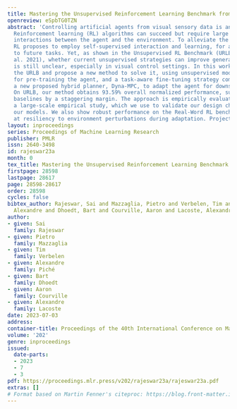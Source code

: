 ```yaml
---
title: Mastering the Unsupervised Reinforcement Learning Benchmark from Pixels
openreview: eSpbTG0TZN
abstract: 'Controlling artificial agents from visual sensory data is an arduous task.
  Reinforcement learning (RL) algorithms can succeed but require large amounts of
  interactions between the agent and the environment. To alleviate the issue, unsupervised
  RL proposes to employ self-supervised interaction and learning, for adapting faster
  to future tasks. Yet, as shown in the Unsupervised RL Benchmark (URLB; Laskin et
  al. 2021), whether current unsupervised strategies can improve generalization capabilities
  is still unclear, especially in visual control settings. In this work, we study
  the URLB and propose a new method to solve it, using unsupervised model-based RL,
  for pre-training the agent, and a task-aware fine-tuning strategy combined with
  a new proposed hybrid planner, Dyna-MPC, to adapt the agent for downstream tasks.
  On URLB, our method obtains 93.59% overall normalized performance, surpassing previous
  baselines by a staggering margin. The approach is empirically evaluated through
  a large-scale empirical study, which we use to validate our design choices and analyze
  our models. We also show robust performance on the Real-Word RL benchmark, hinting
  at resiliency to environment perturbations during adaptation. Project website: https://masteringurlb.github.io/'
layout: inproceedings
series: Proceedings of Machine Learning Research
publisher: PMLR
issn: 2640-3498
id: rajeswar23a
month: 0
tex_title: Mastering the Unsupervised Reinforcement Learning Benchmark from Pixels
firstpage: 28598
lastpage: 28617
page: 28598-28617
order: 28598
cycles: false
bibtex_author: Rajeswar, Sai and Mazzaglia, Pietro and Verbelen, Tim and Pich\'{e},
  Alexandre and Dhoedt, Bart and Courville, Aaron and Lacoste, Alexandre
author:
- given: Sai
  family: Rajeswar
- given: Pietro
  family: Mazzaglia
- given: Tim
  family: Verbelen
- given: Alexandre
  family: Piché
- given: Bart
  family: Dhoedt
- given: Aaron
  family: Courville
- given: Alexandre
  family: Lacoste
date: 2023-07-03
address: 
container-title: Proceedings of the 40th International Conference on Machine Learning
volume: '202'
genre: inproceedings
issued:
  date-parts:
  - 2023
  - 7
  - 3
pdf: https://proceedings.mlr.press/v202/rajeswar23a/rajeswar23a.pdf
extras: []
# Format based on Martin Fenner's citeproc: https://blog.front-matter.io/posts/citeproc-yaml-for-bibliographies/
---
```

